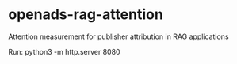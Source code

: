 # openads-rag-attention
Attention measurement for publisher attribution in RAG applications

Run: python3 -m http.server 8080

